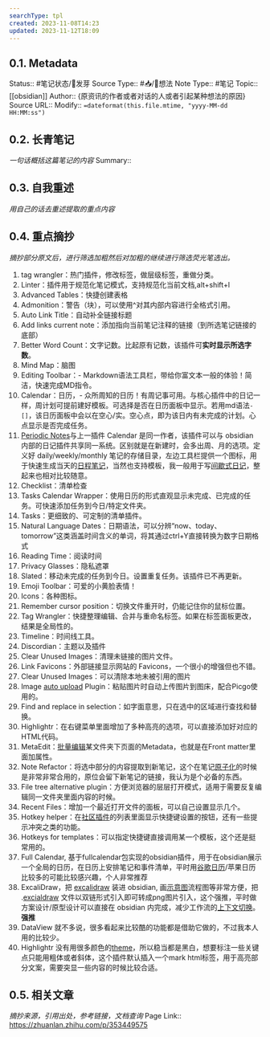 ```yaml
---
searchType: tpl
created: 2023-11-08T14:23
updated: 2023-11-12T18:09
---
```


## 0.1. Metadata
Status::    #笔记状态/🌱发芽
Source Type::  #📥/💭想法 
Note Type::  #笔记
Topic:: [[obsidian]]
Author:: {原资讯的作者或者对话的人或者引起某种想法的原因}
Source URL:: 
Modify:: `=dateformat(this.file.mtime, "yyyy-MM-dd HH:MM:ss")`
## 0.2. 长青笔记
*一句话概括这篇笔记的内容*
Summary:: 
## 0.3. 自我重述
*用自己的话去重述提取的重点内容*
## 0.4. 重点摘抄
*摘抄部分原文后，进行筛选加粗然后对加粗的继续进行筛选荧光笔选出。*

1. tag wrangler：热门插件，修改标签，做层级标签，重做分类。
2. Linter：插件用于规范化笔记模式，支持规范化当前文档,alt+shift+l
3. Advanced Tables：快捷创建表格
4. Admonition：警告（块），可以使用^对其内部内容进行全格式引用。
5. Auto Link Title：自动补全链接标题
6. Add links current note：添加指向当前笔记注释的链接（到所选笔记链接的底部）
7. Better Word Count：文字记数。比起原有记数，该插件可**实时显示所选字数**。
8. Mind Map：脑图
9. Editing Toolbar：- Markdown语法工具栏，带给你富文本一般的体验！简洁，快速完成MD指令。
10. Calendar：日历，- 众所周知的日历！有周记事可用。与核心插件中的日记一样，周计划可提前建好模板。可选择是否在日历面板中显示。若用md语法`- []`，该日历面板中会以在空心/实。空心点，即为该日内有未完成的计划。心点显示是否完成任务。
11.  [Periodic Notes](https://github.com/liamcain/obsidian-periodic-notes)与上一插件 Calendar 是同一作者，该插件可以与 obsidian 内部的日记插件共享同一系统。区别就是在新建时，会多出周、月的选项。定义好 daily/weekly/monthly 笔记的存储目录，左边工具栏提供一个图标，用于快速生成当天的[日程笔记](https://www.zhihu.com/search?q=%E6%97%A5%E7%A8%8B%E7%AC%94%E8%AE%B0&search_source=Entity&hybrid_search_source=Entity&hybrid_search_extra=%7B%22sourceType%22%3A%22answer%22%2C%22sourceId%22%3A2794628275%7D)，当然也支持模板，我一般用于写[间歇式日记](https://www.zhihu.com/search?q=%E9%97%B4%E6%AD%87%E5%BC%8F%E6%97%A5%E8%AE%B0&search_source=Entity&hybrid_search_source=Entity&hybrid_search_extra=%7B%22sourceType%22%3A%22answer%22%2C%22sourceId%22%3A2794628275%7D)，整起来也相对比较随意。
12. Checklist：清单检查
13. Tasks Calendar Wrapper：使用日历的形式直观显示未完成、已完成的任务。可快速添加任务到今日/特定文件夹。
14. Tasks：更细致的、可定制的清单插件。
15. Natural Language Dates：日期语法，可以分辨“now、today、tomorrow”这类涵盖时间含义的单词，将其通过ctrl+Y直接转换为数字日期格式
16. Reading Time：阅读时间
17. Privacy Glasses：隐私遮罩
18. Slated：移动未完成的任务到今日。设置重复任务。该插件已不再更新。
19. Emoji Toolbar：可爱的小黄脸表情！
20. Icons：各种图标。
21. Remember cursor position：切换文件重开时，仍能记住你的鼠标位置。
22. Tag Wrangler：快捷整理编辑、合并与重命名标签。如果在标签面板更改，结果是全局性的。
23. Timeline：时间线工具。
24. Discordian：主题以及插件
25. Clear Unused Images：清理未链接的图片文件。
26. Link Favicons：外部链接显示网站的 Favicons，一个很小的增强但也不错。
27. Clear Unused Images：可以清除本地未被引用的图片
28. Image [auto upload](https://www.zhihu.com/search?q=auto%20upload&search_source=Entity&hybrid_search_source=Entity&hybrid_search_extra=%7B%22sourceType%22%3A%22answer%22%2C%22sourceId%22%3A2356317047%7D) Plugin：粘贴图片时自动上传图片到图床，配合Picgo使用的。
29. Find and replace in selection：如字面意思，只在选中的区域进行查找和替换。
30. Highlightr：在右键菜单里面增加了多种高亮的选项，可以直接添加好对应的HTML代码。
31. MetaEdit：[批量编辑](https://www.zhihu.com/search?q=%E6%89%B9%E9%87%8F%E7%BC%96%E8%BE%91&search_source=Entity&hybrid_search_source=Entity&hybrid_search_extra=%7B%22sourceType%22%3A%22answer%22%2C%22sourceId%22%3A2356317047%7D)某文件夹下页面的Metadata，也就是在Front matter里面加属性。
32. Note Refactor：将选中部分的内容提取到新笔记，这个在笔记[原子化](https://www.zhihu.com/search?q=%E5%8E%9F%E5%AD%90%E5%8C%96&search_source=Entity&hybrid_search_source=Entity&hybrid_search_extra=%7B%22sourceType%22%3A%22answer%22%2C%22sourceId%22%3A2356317047%7D)的时候是非常非常合用的，原位会留下新笔记的链接，我认为是个必备的东西。
33. File tree alternative plugin：方便浏览器的层层打开模式，适用于需要反复编辑同一文件夹里面内容的时候。
34. Recent Files：增加一个最近打开文件的面板，可以自己设置显示几个。
35. Hotkey helper：在[社区插件](https://www.zhihu.com/search?q=%E7%A4%BE%E5%8C%BA%E6%8F%92%E4%BB%B6&search_source=Entity&hybrid_search_source=Entity&hybrid_search_extra=%7B%22sourceType%22%3A%22answer%22%2C%22sourceId%22%3A2356317047%7D)的列表里面显示快捷键设置的按钮，还有一些提示冲突之类的功能。
36. Hotkeys for templates：可以指定快捷键直接调用某一个模板，这个还是挺常用的。
37. Full Calendar, 基于fullcalendar包实现的obsidian插件，用于在obsidian展示一个全局的日历，在日历上安排笔记和事件清单，平时用[谷歌日历](https://www.zhihu.com/search?q=%E8%B0%B7%E6%AD%8C%E6%97%A5%E5%8E%86&search_source=Entity&hybrid_search_source=Entity&hybrid_search_extra=%7B%22sourceType%22%3A%22answer%22%2C%22sourceId%22%3A2794628275%7D)/苹果日历比较多的可能比较感兴趣，个人非常推荐
38. ExcaliDraw，把 [excalidraw](https://www.zhihu.com/search?q=excalidraw&search_source=Entity&hybrid_search_source=Entity&hybrid_search_extra=%7B%22sourceType%22%3A%22answer%22%2C%22sourceId%22%3A2794628275%7D) 装进 obsidian, 画[示意图](https://www.zhihu.com/search?q=%E7%A4%BA%E6%84%8F%E5%9B%BE&search_source=Entity&hybrid_search_source=Entity&hybrid_search_extra=%7B%22sourceType%22%3A%22answer%22%2C%22sourceId%22%3A2794628275%7D)流程图等非常方便，把 .[excialdraw](https://www.zhihu.com/search?q=excialdraw&search_source=Entity&hybrid_search_source=Entity&hybrid_search_extra=%7B%22sourceType%22%3A%22answer%22%2C%22sourceId%22%3A2794628275%7D) 文件以双链形式引入即可转成png图片引入，这个强推，平时做方案设计/原型设计可以直接在 obsidian 内完成，减少工作流的[上下文切换](https://www.zhihu.com/search?q=%E4%B8%8A%E4%B8%8B%E6%96%87%E5%88%87%E6%8D%A2&search_source=Entity&hybrid_search_source=Entity&hybrid_search_extra=%7B%22sourceType%22%3A%22answer%22%2C%22sourceId%22%3A2794628275%7D)。**强推**
39. DataView 就不多说，很多看起来比较酷的功能都是借助它做的，不过我本人用的比较少。
40. Highlightr 没有用很多颜色的[theme](https://www.zhihu.com/search?q=theme&search_source=Entity&hybrid_search_source=Entity&hybrid_search_extra=%7B%22sourceType%22%3A%22answer%22%2C%22sourceId%22%3A2794628275%7D)，所以稳当都是黑白，想要标注一些关键点只能用粗体或者斜体，这个插件默认插入一个mark html标签，用于高亮部分文案，需要突显一些内容的时候比较合适。
## 0.5. 相关文章

*摘抄来源，引用出处，参考链接，文档查询*
Page Link::  https://zhuanlan.zhihu.com/p/353449575
